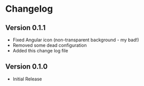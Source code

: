 # Changelog

## Version 0.1.1

* Fixed Angular icon (non-transparent background - my bad!)
* Removed some dead configuration
* Added this change log file

## Version 0.1.0

* Initial Release